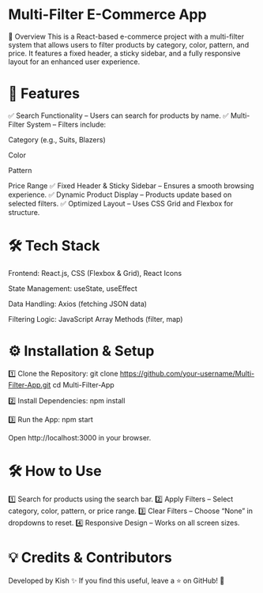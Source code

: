 # Multi-Filter E-Commerce App
📌 Overview
This is a React-based e-commerce project with a multi-filter system that allows users to filter products by category, color, pattern, and price. It features a fixed header, a sticky sidebar, and a fully responsive layout for an enhanced user experience.

# 🚀 Features
✅ Search Functionality – Users can search for products by name.
✅ Multi-Filter System – Filters include:

Category (e.g., Suits, Blazers)

Color

Pattern

Price Range
✅ Fixed Header & Sticky Sidebar – Ensures a smooth browsing experience.
✅ Dynamic Product Display – Products update based on selected filters.
✅ Optimized Layout – Uses CSS Grid and Flexbox for structure.

# 🛠️ Tech Stack
Frontend: React.js, CSS (Flexbox & Grid), React Icons

State Management: useState, useEffect

Data Handling: Axios (fetching JSON data)

Filtering Logic: JavaScript Array Methods (filter, map)

# ⚙️ Installation & Setup
1️⃣ Clone the Repository:
git clone https://github.com/your-username/Multi-Filter-App.git
cd Multi-Filter-App

2️⃣ Install Dependencies:
npm install

3️⃣ Run the App:
npm start

Open http://localhost:3000 in your browser.

# 🛠️ How to Use
1️⃣ Search for products using the search bar.
2️⃣ Apply Filters – Select category, color, pattern, or price range.
3️⃣ Clear Filters – Choose “None” in dropdowns to reset.
4️⃣ Responsive Design – Works on all screen sizes.


# 💡 Credits & Contributors
Developed by Kish ✨
If you find this useful, leave a ⭐ on GitHub! 🚀